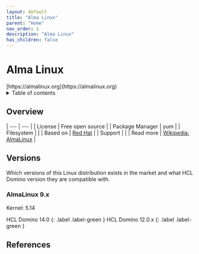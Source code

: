 ```yaml
---
layout: default
title: "Alma Linux"
parent: "Home"
nav_order: 1
description: "Alma Linux"
has_children: false
---
```

<h1>Alma Linux</h1>
[https://almalinux.org](https://almalinux.org)


<details close markdown="block">
  <summary>
    Table of contents
  </summary>
  {: .text-delta }
1. TOC
{:toc}
</details>

## Overview

| --- | --- |
| License         | Free open source |
| Package Manager | yum |
| Filesystem      |    |
| Based on        | [Red Hat](rhel.md)  |
| Support         |   |
| Read more       | [Wikipedia: AlmaLinux](https://en.wikipedia.org/wiki/AlmaLinux) |


## Versions
Which versions of this Linux distribution exists in the market and what HCL Domino version they are compatible with.

### AlmaLinux 9.x
Kernel: 5.14

HCL Domino 14.0
{: .label .label-green }
HCL Domino 12.0.x
{: .label .label-green }



## References
